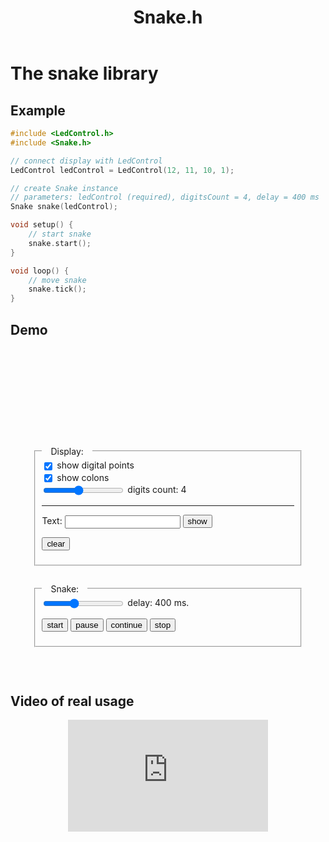﻿---
title: Snake.h
---

<style>
    text {font-family: sans-serif; font-size: 2em; fill: silver; alignment-baseline: middle; text-anchor: middle}
    text.small {font-size: 0.8em; fill: darkgray}
    svg {margin: 0 auto; display: block}
    fieldset {width: 80%; margin: 2em auto}
    fieldset input {vertical-align: middle}
    label {display: block}
    fieldset > legend {padding: 0 1em}
</style>

# The snake library

## Example

```cpp
#include <LedControl.h>
#include <Snake.h>

// connect display with LedControl
LedControl ledControl = LedControl(12, 11, 10, 1);

// create Snake instance
// parameters: ledControl (required), digitsCount = 4, delay = 400 ms
Snake snake(ledControl);

void setup() {
    // start snake
    snake.start();
}

void loop() {
    // move snake
    snake.tick();
}
```



## Demo

<svg id="demo" width="100%" height="128"></svg>
<form onchange="redraw(this)" onsubmit="return false;">
<fieldset>
    <legend>Display:</legend>
    <label><input type="checkbox" name="showDP" checked> show digital points</label>
    <label><input type="checkbox" name="showDots" checked> show colons</label>
    <label>
        <input type="range" id="digits" value="4" min="1" max="8" step="1" name="digits" oninput="digitsOutput.value = this.value">
        digits count:
        <output name="digitsOutput">4</output>
    </label>
    <hr>
    <label>Text: <input name="digitsText" type="text"> <button>show</button></label>
    <p>
        <button onclick="digitsText.value = display.clear() || ''">clear</button>
    </p>
</fieldset>
<fieldset>
    <legend>Snake:</legend>
    <label>
        <input type="range" id="delay" value="400" min="50" max="1000" step="50" name="delay" oninput="snake.delay = delayOutput.value = this.value">
        delay:
        <output name="delayOutput">400</output>
        ms.
    </label>
    <p>
        <button onclick="snake.start()">start</button>
        <button onclick="snake.stop(false)">pause</button>
        <button onclick="snake.start(false)">continue</button>
        <button onclick="snake.stop()">stop</button>
    </p>
</fieldset>
</form>

<script>
    window.start = function(Display, Snake) {
        const config = {};
        window.display = new Display('svg#demo', config);
        window.snake = new Snake(display, display.digitsCount);
        window.timerId = setInterval(() => snake.tick(), 50);

        window.redraw = function(form) {
            const svg = document.querySelector('svg#demo');
            svg.innerHTML = '';
            const config = {
                digitsCount: form.digitsOutput.value,
                showDP: form.showDP.checked,
                showDots: form.showDots.checked
            };

            snake.display = window.display = new Display(svg, config);
            if (form.digitsText.value) display.setWord(form.digitsText.value);
            
            if (snake.digitsCount != config.digitsCount) {
                snake.digitsCount = +config.digitsCount;
                if (snake.enabled) snake.start();
            }
        };

        snake.start();
    };
</script>

<script type="module">
    import Display from "./display.js";
    import Snake from "./snake.js";
    window.start(Display, Snake);
</script>
<script nomodule>
    document.write('Please, use browser that supports JS modules');
</script>

 

## Video of real usage

<center><iframe width="320" height="179" src="https://www.youtube.com/embed/Ws4qPjABhV8" frameborder="0" allow="accelerometer; encrypted-media; gyroscope; picture-in-picture" allowfullscreen></iframe></center>